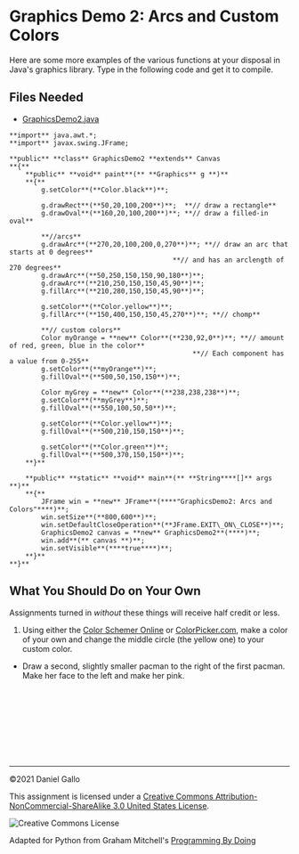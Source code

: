 # Graphics Demo 2: Arcs and Custom Colors


Here are some more examples of the various functions at your disposal
in Java's graphics library. Type in the following code and get it to
compile.


## Files Needed


* [GraphicsDemo2.java](examples/GraphicsDemo2.java)



```
**import** java.awt.*;
**import** javax.swing.JFrame;

**public** **class** GraphicsDemo2 **extends** Canvas
**{**
    **public** **void** paint**(** **Graphics** g **)**
    **{**
        g.setColor**(**Color.black**)**;

        g.drawRect**(**50,20,100,200**)**;  **// draw a rectangle**
        g.drawOval**(**160,20,100,200**)**; **// draw a filled-in oval**

        **//arcs**
        g.drawArc**(**270,20,100,200,0,270**)**; **// draw an arc that starts at 0 degrees**
                                         **// and has an arclength of 270 degrees**
        g.drawArc**(**50,250,150,150,90,180**)**;
        g.drawArc**(**210,250,150,150,45,90**)**;
        g.fillArc**(**210,280,150,150,45,90**)**;

        g.setColor**(**Color.yellow**)**;
        g.fillArc**(**150,400,150,150,45,270**)**; **// chomp**
        
        **// custom colors**
        Color myOrange = **new** Color**(**230,92,0**)**; **// amount of red, green, blue in the color**
                                              **// Each component has a value from 0-255**
        g.setColor**(**myOrange**)**;
        g.fillOval**(**500,50,150,150**)**;

        Color myGrey = **new** Color**(**238,238,238**)**;
        g.setColor**(**myGrey**)**;
        g.fillOval**(**550,100,50,50**)**;

        g.setColor**(**Color.yellow**)**;
        g.fillOval**(**500,210,150,150**)**;

        g.setColor**(**Color.green**)**;
        g.fillOval**(**500,370,150,150**)**;
    **}**

    **public** **static** **void** main**(** **String****[]** args **)**
    **{**
        JFrame win = **new** JFrame**(****"GraphicsDemo2: Arcs and Colors"****)**;
        win.setSize**(**800,600**)**;
        win.setDefaultCloseOperation**(**JFrame.EXIT\_ON\_CLOSE**)**;
        GraphicsDemo2 canvas = **new** GraphicsDemo2**(****)**;
        win.add**(** canvas **)**;
        win.setVisible**(****true****)**;
    **}**
**}**

```

What You Should Do on Your Own
------------------------------


Assignments turned in *without* these things will receive
half credit or less.


1. Using either the [Color Schemer Online](http://www.colorschemer.com/online.html)
 or [ColorPicker.com](http://www.colorpicker.com/), make a color of your
 own and change the middle circle (the yellow one) to your custom color.

 - Draw a second, slightly smaller pacman to the right of the
 first pacman. Make her face to the left and make her pink.




```







```


```



```



---


©2021 Daniel Gallo


This assignment is licensed under a
[Creative Commons Attribution-NonCommercial-ShareAlike 3.0 United States License](https://creativecommons.org/licenses/by-nc-sa/3.0/us/deed.en_US).  

![Creative Commons License](images/by-nc-sa.png)





Adapted for Python from Graham Mitchell's [Programming By Doing](https://programmingbydoing.com/)